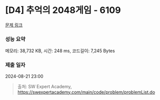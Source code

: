 # [D4] 추억의 2048게임 - 6109 

[문제 링크](https://swexpertacademy.com/main/code/problem/problemDetail.do?contestProbId=AWbrg9uabZsDFAWQ) 

### 성능 요약

메모리: 38,732 KB, 시간: 248 ms, 코드길이: 7,245 Bytes

### 제출 일자

2024-08-21 23:00



> 출처: SW Expert Academy, https://swexpertacademy.com/main/code/problem/problemList.do